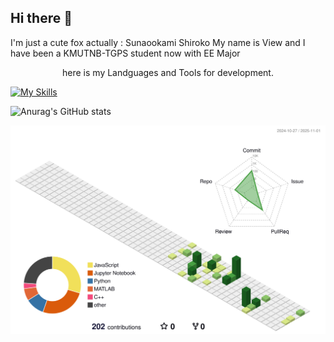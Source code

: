 ## Hi there 👋
I'm just a cute fox actually : Sunaookami Shiroko
My name is View and I have been a KMUTNB-TGPS student now with EE Major 

   <center>here is my Landguages and Tools for development.</center>

[![My Skills](https://skillicons.dev/icons?i=js,html,css,wasm)](https://skillicons.dev)


![Anurag's GitHub stats](https://github-readme-stats.vercel.app/api?username=Viewzaza)


![](./profile-3d-contrib/profile-green-animate.svg)


